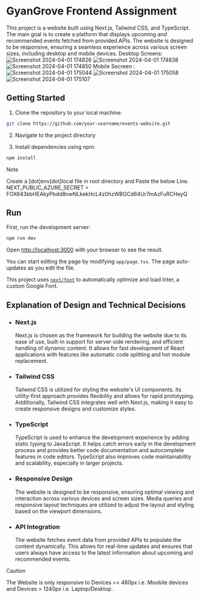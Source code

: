 # GyanGrove Frontend Assignment

This project is a website built using Next.js, Tailwind CSS, and TypeScript. The main goal is to create a platform that displays upcoming and recommended events fetched from provided APIs. The website is designed to be responsive, ensuring a seamless experience across various screen sizes, including desktop and mobile devices.
Desktop Screens:
![Screenshot 2024-04-01 174826](https://github.com/Hrithik0112/GyanGrove-Assignment/assets/122002784/793ecd3e-38de-4be6-8b56-67e43b352c79)
![Screenshot 2024-04-01 174838](https://github.com/Hrithik0112/GyanGrove-Assignment/assets/122002784/c632168d-8b3b-443e-a653-cf3ff34e0c71)
![Screenshot 2024-04-01 174850](https://github.com/Hrithik0112/GyanGrove-Assignment/assets/122002784/57b8d10c-1176-4a5f-8079-c1f13f217df5)
Mobile Secreen :
![Screenshot 2024-04-01 175044](https://github.com/Hrithik0112/GyanGrove-Assignment/assets/122002784/f603ed14-45e9-4f95-acb1-d6d96cdcb0f0)
![Screenshot 2024-04-01 175058](https://github.com/Hrithik0112/GyanGrove-Assignment/assets/122002784/0923acdc-6bc2-4da3-94ab-543836cb199d)
![Screenshot 2024-04-01 175107](https://github.com/Hrithik0112/GyanGrove-Assignment/assets/122002784/40c19a09-979c-4750-8edf-b1f61ccd9e6f)



## Getting Started

1. Clone the repository to your local machine:

```bash
git clone https://github.com/your-username/events-website.git
```

2. Navigate to the project directory

3. Install dependencies using npm:

```bash
npm install
```
> [!NOTE]  
> Create a [dot]env[dot]local file in root directory and Paste the below Line.
> NEXT_PUBLIC_AZURE_SECRET = FOX643kbHEAkyPbdd8nwNLkekHcL4z0hzWBGCd64Ur7mAzFuRCHeyQ

## Run

First, run the development server:

```bash
npm run dev
```

Open [http://localhost:3000](http://localhost:3000) with your browser to see the result.

You can start editing the page by modifying `app/page.tsx`. The page auto-updates as you edit the file.

This project uses [`next/font`](https://nextjs.org/docs/basic-features/font-optimization) to automatically optimize and load Inter, a custom Google Font.

## Explanation of Design and Technical Decisions

- ### Next.js

  Next.js is chosen as the framework for building the website due to its ease of use, built-in support for server-side rendering, and efficient handling of dynamic content. It allows for fast development of React applications with features like automatic code splitting and hot module replacement.

- ### Tailwind CSS

  Tailwind CSS is utilized for styling the website's UI components. Its utility-first approach provides flexibility and allows for rapid prototyping. Additionally, Tailwind CSS integrates well with Next.js, making it easy to create responsive designs and customize styles.

- ### TypeScript

  TypeScript is used to enhance the development experience by adding static typing to JavaScript. It helps catch errors early in the development process and provides better code documentation and autocomplete features in code editors. TypeScript also improves code maintainability and scalability, especially in larger projects.

- ### Responsive Design

  The website is designed to be responsive, ensuring optimal viewing and interaction across various devices and screen sizes. Media queries and responsive layout techniques are utilized to adjust the layout and styling based on the viewport dimensions.

- ### API Integration
  The website fetches event data from provided APIs to populate the content dynamically. This allows for real-time updates and ensures that users always have access to the latest information about upcoming and recommended events.

> [!CAUTION]
> The Website is only responsive to Devices =< 480px i.e. Moobile devices and Devices > 1240px i.e. Laptop/Desktop .
